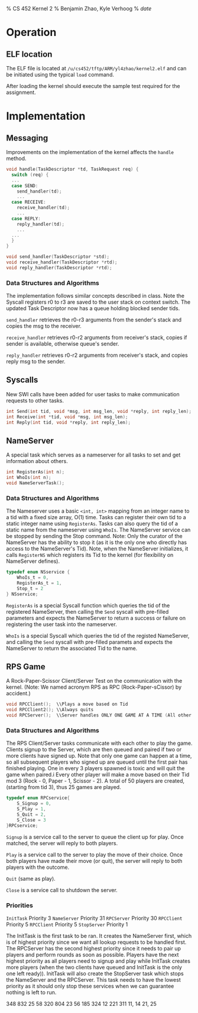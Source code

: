 % CS 452 Kernel 2 
% Benjamin Zhao, Kyle Verhoog
% $date$


# Operation
## ELF location
The ELF file is located at `/u/cs452/tftp/ARM/yl4zhao/kernel2.elf` and can be initiated using the typical `load` command.

After loading the kernel should execute the sample test required for the assignment.

# Implementation

## Messaging

Improvements on the implementation of the kernel affects the `handle` method.

```c
void handle(TaskDescriptor *td, TaskRequest req) {
  switch (req) {
  ...
  case SEND:
    send_handler(td);
    ... 
  case RECEIVE:
    receive_handler(td);
    ...
  case REPLY:
    reply_handler(td);
    ...
  ...
  }
}

void send_handler(TaskDescriptor *std);
void receive_handler(TaskDescriptor *rtd);
void reply_handler(TaskDescriptor *rtd);
```

### Data Structures and Algorithms

The implementation follows similar concepts described in class. Note the Syscall registers r0 to r3 are saved to the user stack on context switch. The updated Task Descriptor now has a queue holding blocked sender tids.

`send_handler` retrieves the r0-r3 arguments from the sender's stack and copies the msg to the receiver.

`receive_handler` retrieves r0-r2 arguments from receiver's stack, copies if sender is available, otherwise queue's sender.

`reply_handler` retrieves r0-r2 arguments from receiver's stack, and copies reply msg to the sender.

## Syscalls

New SWI calls have been added for user tasks to make communication requests to other tasks.

```c
int Send(int tid, void *msg, int msg_len, void *reply, int reply_len);
int Receive(int *tid, void *msg, int msg_len);
int Reply(int tid, void *reply, int reply_len);
```

## NameServer

A special task which serves as a nameserver for all tasks to set and get information about others.

```c
int RegisterAs(int n);
int WhoIs(int n);
void NameServerTask();
```

### Data Structures and Algorithms

The Nameserver uses a basic `<int, int>` mapping from an integer name to a tid with a fixed size array, O(1) time. Tasks can register their own tid to a static integer name using `RegisterAs`. Tasks can also query the tid of a static name from the nameserver using `WhoIs`. The NameServer service can be stopped by sending the Stop command. Note: Only the curator of the NameServer has the ability to stop it (as it is the only one who directly has access to the NameServer's Tid). Note, when the NameServer initializes, it calls `RegisterNS` which registers its Tid to the kernel (for flexibility on NameServer defines). 

```c
typedef enum NSservice {
	WhoIs_t = 0,
	RegisterAs_t = 1,
	Stop_t = 2
} NSservice;

```

`RegisterAs` is a special Syscall function which queries the tid of the registered NameServer, then calling the `Send` syscall with pre-filled parameters and expects the NameServer to return a success or failure on registering the user task into the nameserver.

`WhoIs` is a special Syscall which queries the tid of the registed NameServer, and calling the `Send` syscall with pre-filled paramets and expects the NameServer to return the associated Tid to the name.


## RPS Game

A Rock-Paper-Scissor Client/Server Test on the communication with the kernel. (Note: We named acronym RPS as RPC (Rock-Paper-sCissor) by accident.)

```c
void RPCClient();  \\Plays a move based on Tid
void RPCClient2(); \\Always quits 
void RPCServer();  \\Server handles ONLY ONE GAME AT A TIME (All other players are queued)
```

### Data Structures and Algorithms

The RPS Client/Server tasks communicate with each other to play the game. Clients signup to the Server, which are then queued and paired if two or more clients have signed up. Note that only one game can happen at a time, so all subsequent players who signed up are queued until the first pair has finished playing. One in every 3 players spawned is toxic and will quit the game when paired.i Every other player will make a move based on their Tid mod 3 (Rock - 0, Paper - 1, Scissor - 2). A total of 50 players are created, (starting from tid 3), thus 25 games are played.

```c
typedef enum RPCservice{
	S_Signup = 0,
	S_Play = 1,
	S_Quit = 2,
	S_Close = 3
}RPCservice;
```

`Signup` is a service call to the server to queue the client up for play. Once matched, the server will reply to both players.

`Play` is a service call to the server to play the move of their choice. Once both players have made their move (or quit), the server will reply to both players with the outcome.

`Quit` (same as play).

`Close` is a service call to shutdown the server.

### Priorities

`InitTask` 	Priority 3
`NameServer`  	Priority 31
`RPCServer`	Priority 30
`RPCClient`	Priority 5 
`RPCClient`	Priority 5 
`StopServer`   Priority 1

The InitTask is the first task to be ran. It creates the NameServer first, which is of highest priority since we want all lookup requests to be handled first. The RPCServer has the second highest priority since it needs to pair up players and perform rounds as soon as possible. Players have the next highest priority as all players need to signup and play while InitTask creates more players (when the two clients have queued and InitTask is the only one left ready)). InitTask will also create the StopServer task which stops the NameServer and the RPCServer. This task needs to have the lowest priority as it should only stop these services when we can guarantee nothing is left to run.


348
832
25
58
320
804
23
56
185
324
12
221
311
11, 14
21, 25
